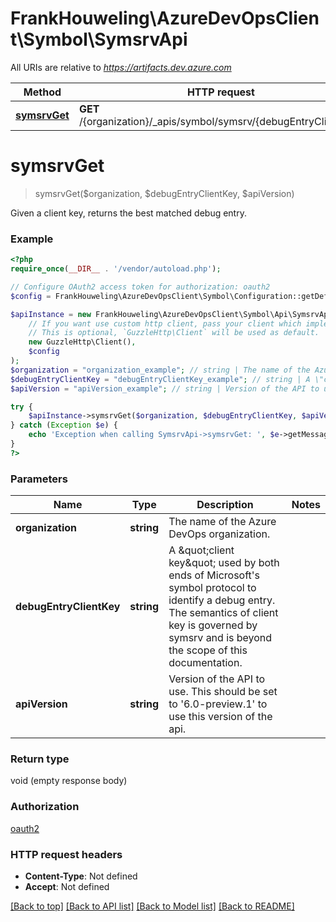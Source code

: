 # FrankHouweling\AzureDevOpsClient\Symbol\SymsrvApi

All URIs are relative to *https://artifacts.dev.azure.com*

Method | HTTP request | Description
------------- | ------------- | -------------
[**symsrvGet**](SymsrvApi.md#symsrvGet) | **GET** /{organization}/_apis/symbol/symsrv/{debugEntryClientKey} | 


# **symsrvGet**
> symsrvGet($organization, $debugEntryClientKey, $apiVersion)



Given a client key, returns the best matched debug entry.

### Example
```php
<?php
require_once(__DIR__ . '/vendor/autoload.php');

// Configure OAuth2 access token for authorization: oauth2
$config = FrankHouweling\AzureDevOpsClient\Symbol\Configuration::getDefaultConfiguration()->setAccessToken('YOUR_ACCESS_TOKEN');

$apiInstance = new FrankHouweling\AzureDevOpsClient\Symbol\Api\SymsrvApi(
    // If you want use custom http client, pass your client which implements `GuzzleHttp\ClientInterface`.
    // This is optional, `GuzzleHttp\Client` will be used as default.
    new GuzzleHttp\Client(),
    $config
);
$organization = "organization_example"; // string | The name of the Azure DevOps organization.
$debugEntryClientKey = "debugEntryClientKey_example"; // string | A \"client key\" used by both ends of Microsoft's symbol protocol to identify a debug entry. The semantics of client key is governed by symsrv and is beyond the scope of this documentation.
$apiVersion = "apiVersion_example"; // string | Version of the API to use.  This should be set to '6.0-preview.1' to use this version of the api.

try {
    $apiInstance->symsrvGet($organization, $debugEntryClientKey, $apiVersion);
} catch (Exception $e) {
    echo 'Exception when calling SymsrvApi->symsrvGet: ', $e->getMessage(), PHP_EOL;
}
?>
```

### Parameters

Name | Type | Description  | Notes
------------- | ------------- | ------------- | -------------
 **organization** | **string**| The name of the Azure DevOps organization. |
 **debugEntryClientKey** | **string**| A \&quot;client key\&quot; used by both ends of Microsoft&#39;s symbol protocol to identify a debug entry. The semantics of client key is governed by symsrv and is beyond the scope of this documentation. |
 **apiVersion** | **string**| Version of the API to use.  This should be set to &#39;6.0-preview.1&#39; to use this version of the api. |

### Return type

void (empty response body)

### Authorization

[oauth2](../../README.md#oauth2)

### HTTP request headers

 - **Content-Type**: Not defined
 - **Accept**: Not defined

[[Back to top]](#) [[Back to API list]](../../README.md#documentation-for-api-endpoints) [[Back to Model list]](../../README.md#documentation-for-models) [[Back to README]](../../README.md)

